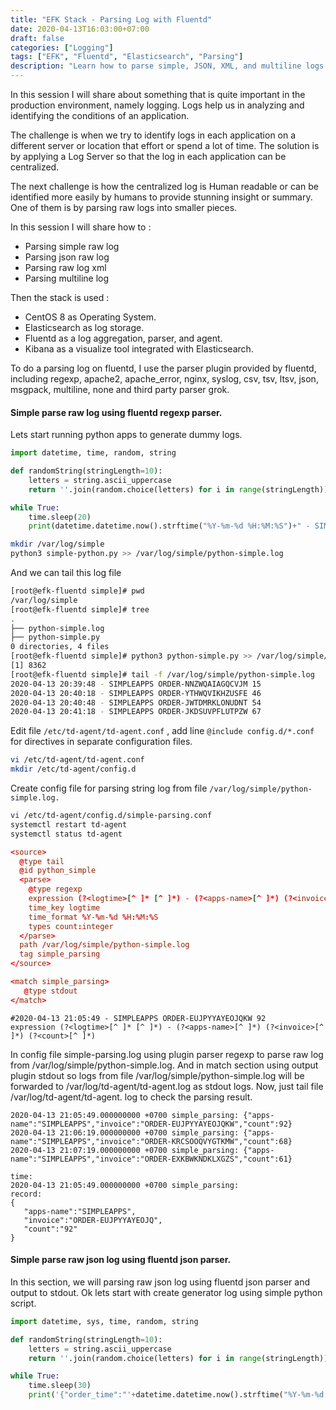 ```yaml
---
title: "EFK Stack - Parsing Log with Fluentd"
date: 2020-04-13T16:03:00+07:00
draft: false
categories: ["Logging"]
tags: ["EFK", "Fluentd", "Elasticsearch", "Parsing"]
description: "Learn how to parse simple, JSON, XML, and multiline logs using Fluentd within an EFK (Elasticsearch, Fluentd, Kibana) stack to make centralized logs more human-readable and insightful."
---
```


In this session I will share about something that is quite important in the production environment, namely logging. Logs help us in analyzing and identifying the conditions of an application.  

The challenge is when we try to identify logs in each application on a different server or location that effort or spend a lot of time. The solution is by applying a Log Server so that the log in each application can be centralized.  

<!-- more -->

The next challenge is how the centralized log is Human readable or can be identified more easily by humans to provide stunning insight or summary. One of them is by parsing raw logs into smaller pieces.  

In this session I will share how to :
* Parsing simple raw log
* Parsing json raw log
* Parsing raw log xml
* Parsing multiline log  

Then the stack is used :
* CentOS 8 as Operating System.
* Elasticsearch as log storage.  
* Fluentd as a log aggregation, parser, and agent.  
* Kibana as a visualize tool integrated with Elasticsearch.  

To do a parsing log on fluentd, I use the parser plugin provided by fluentd, including regexp, apache2, apache_error, nginx, syslog, csv, tsv, ltsv, json, msgpack, multiline, none and third party parser grok.

#### Simple parse raw log using fluentd regexp parser.  

Lets start running python apps to generate dummy logs.  

```python
import datetime, time, random, string

def randomString(stringLength=10):
    letters = string.ascii_uppercase
    return ''.join(random.choice(letters) for i in range(stringLength))

while True:
    time.sleep(20)
    print(datetime.datetime.now().strftime("%Y-%m-%d %H:%M:%S")+" - SIMPLEAPPS ORDER-"+randomString(14)+" "+str(random.randrange(10,99,1)))

```

```bash
mkdir /var/log/simple
python3 simple-python.py >> /var/log/simple/python-simple.log
```  
And we can tail this log file

```bash
[root@efk-fluentd simple]# pwd
/var/log/simple
[root@efk-fluentd simple]# tree
.
├── python-simple.log
├── python-simple.py
0 directories, 4 files
[root@efk-fluentd simple]# python3 python-simple.py >> /var/log/simple/python-simple.log &
[1] 8362
[root@efk-fluentd simple]# tail -f /var/log/simple/python-simple.log
2020-04-13 20:39:48 - SIMPLEAPPS ORDER-NNZWQAIAGQCVJM 15
2020-04-13 20:40:18 - SIMPLEAPPS ORDER-YTHWQVIKHZUSFE 46
2020-04-13 20:40:48 - SIMPLEAPPS ORDER-JWTDMRKLONUDNT 54
2020-04-13 20:41:18 - SIMPLEAPPS ORDER-JKDSUVPFLUTPZW 67
```

Edit file `/etc/td-agent/td-agent.conf` , add line `@include config.d/*.conf` for directives in separate configuration files.  

```bash
vi /etc/td-agent/td-agent.conf
mkdir /etc/td-agent/config.d
```

Create config file for parsing string log from file `/var/log/simple/python-simple.log.`  

```bash
vi /etc/td-agent/config.d/simple-parsing.conf
systemctl restart td-agent
systemctl status td-agent
```

```conf
<source>
  @type tail
  @id python_simple
  <parse>
    @type regexp
    expression (?<logtime>[^ ]* [^ ]*) - (?<apps-name>[^ ]*) (?<invoice>[^ ]*) (?<count>[^ ]*) 
    time_key logtime
    time_format %Y-%m-%d %H:%M:%S
    types count:integer
  </parse>
  path /var/log/simple/python-simple.log
  tag simple_parsing
</source>

<match simple_parsing>
   @type stdout
</match>
```

```
#2020-04-13 21:05:49 - SIMPLEAPPS ORDER-EUJPYYAYEOJQKW 92
expression (?<logtime>[^ ]* [^ ]*) - (?<apps-name>[^ ]*) (?<invoice>[^ ]*) (?<count>[^ ]*)
```

In config file simple-parsing.log using plugin parser regexp to parse raw log from /var/log/simple/python-simple.log. And in match section using output plugin stdout so logs from file /var/log/simple/python-simple.log will be forwarded to /var/log/td-agent/td-agent.log as stdout logs.
Now, just tail file /var/log/td-agent/td-agent. log to check the parsing result.  

```log
2020-04-13 21:05:49.000000000 +0700 simple_parsing: {"apps-name":"SIMPLEAPPS","invoice":"ORDER-EUJPYYAYEOJQKW","count":92}
2020-04-13 21:06:19.000000000 +0700 simple_parsing: {"apps-name":"SIMPLEAPPS","invoice":"ORDER-KRCSOOQVYGTKMW","count":68}
2020-04-13 21:07:19.000000000 +0700 simple_parsing: {"apps-name":"SIMPLEAPPS","invoice":"ORDER-EXKBWKNDKLXGZS","count":61}
```
  
```log
time:
2020-04-13 21:05:49.000000000 +0700 simple_parsing:
record: 
{
   "apps-name":"SIMPLEAPPS",
   "invoice":"ORDER-EUJPYYAYEOJQ",
   "count":"92"
}
```

#### Simple parse raw json log using fluentd json parser.  
In this section, we will parsing raw json log using fluentd json parser and output to stdout. Ok lets start with create generator log using simple python script.  

```python
import datetime, sys, time, random, string

def randomString(stringLength=10):
    letters = string.ascii_uppercase
    return ''.join(random.choice(letters) for i in range(stringLength))

while True:
    time.sleep(30)
    print('{"order_time":"'+datetime.datetime.now().strftime("%Y-%m-%d %H:%M:%S")+'","order_id":"ORDER-'+randomString(14)+'","order_amount":"'+str(random.randrange(10,99,1)*1000)+'"}', flush=True)

```